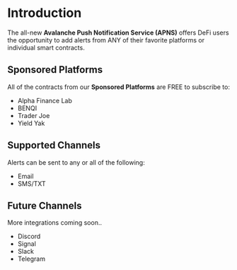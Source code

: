 # Introduction

The all-new **Avalanche Push Notification Service (APNS)** offers DeFi users the opportunity to add alerts from ANY of their favorite platforms or individual smart contracts.

## Sponsored Platforms

All of the contracts from our **Sponsored Platforms** are FREE to subscribe to:

- Alpha Finance Lab
- BENQI
- Trader Joe
- Yield Yak

## Supported Channels

Alerts can be sent to any or all of the following:

- Email
- SMS/TXT

## Future Channels

More integrations coming soon..

- Discord
- Signal
- Slack
- Telegram

